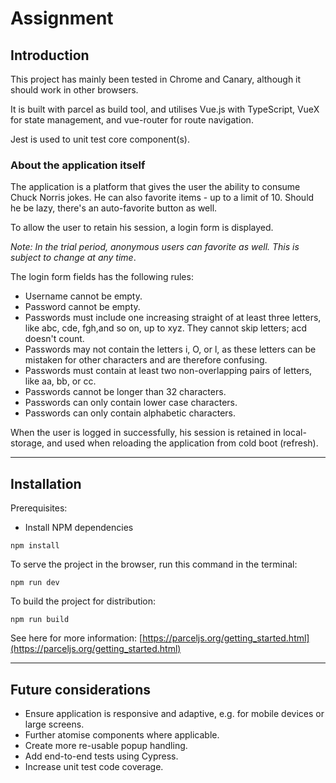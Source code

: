 # Assignment

## Introduction

This project has mainly been tested in Chrome and Canary, although it should work in other browsers.

It is built with parcel as build tool, and utilises Vue.js with TypeScript, VueX for state management, and vue-router for route navigation.

Jest is used to unit test core component(s).

### About the application itself

The application is a platform that gives the user the ability to consume Chuck Norris jokes. He can also favorite items - up to a limit of 10.
Should he be lazy, there's an auto-favorite button as well.

To allow the user to retain his session, a login form is displayed.

_Note: In the trial period, anonymous users can favorite as well. This is subject to change at any time_.

The login form fields has the following rules:
- Username cannot be empty.
- Password cannot be empty.
- Passwords must include one increasing straight of at least three letters, like abc, cde, fgh,and so on, up to xyz. They cannot skip letters; acd doesn't count.
- Passwords may not contain the letters i, O, or l, as these letters can be mistaken for other characters and are therefore confusing.
- Passwords must contain at least two non-overlapping pairs of letters, like aa, bb, or cc.
- Passwords cannot be longer than 32 characters.
- Passwords can only contain lower case characters.
- Passwords can only contain alphabetic characters.

When the user is logged in successfully, his session is retained in local-storage, and used when reloading the application from cold boot (refresh).

---

## Installation

Prerequisites:

- Install NPM dependencies

```
npm install
```

To serve the project in the browser, run this command in the terminal:

```
npm run dev
```

To build the project for distribution:

```
npm run build
```

See here for more information: [https://parceljs.org/getting_started.html](https://parceljs.org/getting_started.html)

---

## Future considerations
- Ensure application is responsive and adaptive, e.g. for mobile devices or large screens.
- Further atomise components where applicable.
- Create more re-usable popup handling.
- Add end-to-end tests using Cypress.
- Increase unit test code coverage.